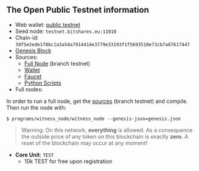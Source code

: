 ## The Open Public Testnet information

- Web wallet: [public testnet](http://testnet.bitshares.eu/)
- Seed node: `testnet.bitshares.eu:11010`
- Chain-id: `39f5e2ede1f8bc1a3a54a7914414e3779e33193f1f5693510e73cb7a87617447`
- [Genesis Block](https://github.com/BitSharesEurope/graphene-testnet/blob/testnet/genesis.json)
- Sources:
   - [Full Node](https://github.com/bitshares/bitshares-core) (branch testnet)
   - [Wallet](https://github.com/bitshares/bitshares-ui)
   - [Faucet](https://github.com/BitSharesEurope/faucet-testnet)
   - [Python Scripts](https://github.com/BitSharesEurope/testnet-pythonscripts)
- Full nodes:

In order to run a full node, get the [sources](https://github.com/BitShares/bitshares-core) (branch testnet) and compile. Then run the node with:

    $ programs/witness_node/witness_node --genesis-json=genesis.json

> Warning: On this network, **everything** is allowed. As a consequence the outside price of any token on this blockchain is exactly **zero**. A reset of the blockchain may occur at any moment!

- **Core Unit**: `TEST`
   - 10k TEST for free upon registration

